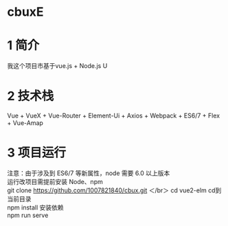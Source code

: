 # cbuxE
# 1 简介
我这个项目市基于vue.js + Node.js U
# 2 技术栈
Vue + VueX + Vue-Router + Element-Ui + Axios + Webpack + ES6/7 + Flex + Vue-Amap
# 3 项目运行
注意：由于涉及到 ES6/7 等新属性，node 需要 6.0 以上版本  
运行改项目需提前安装 Node、npm   
git clone https://github.com/1007821840/cbux.git  ＜/br＞
cd vue2-elm cd到当前目录   
npm install 安装依赖   
npm run serve  
 
